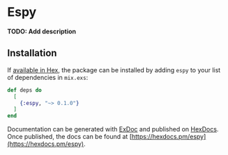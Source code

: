 # Espy

**TODO: Add description**

## Installation

If [available in Hex](https://hex.pm/docs/publish), the package can be installed
by adding `espy` to your list of dependencies in `mix.exs`:

```elixir
def deps do
  [
    {:espy, "~> 0.1.0"}
  ]
end
```

Documentation can be generated with [ExDoc](https://github.com/elixir-lang/ex_doc)
and published on [HexDocs](https://hexdocs.pm). Once published, the docs can
be found at [https://hexdocs.pm/espy](https://hexdocs.pm/espy).

